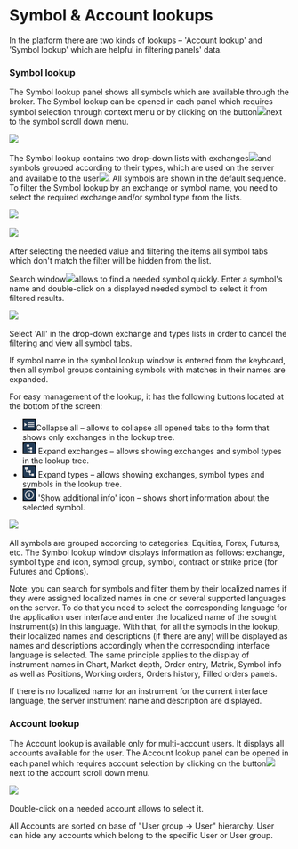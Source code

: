 # Symbol & Account lookups

In the platform there are two kinds of lookups – 'Account lookup' and 'Symbol lookup' which are helpful in filtering panels' data. 

### Symbol lookup

The Symbol lookup panel shows all symbols which are available through the broker. The Symbol lookup can be opened in each panel which requires symbol selection through context menu or by clicking on the button![](../../../.gitbook/assets/artboard1.png)next to the symbol scroll down menu.

![](../../../.gitbook/assets/symbol-lookup-copy.jpg)


The Symbol lookup contains two drop-down lists with exchanges![](../../../.gitbook/assets/all-exchanges_116_22.png)and symbols grouped according to their types, which are used on the server and available to the user![](../../../.gitbook/assets/all-types_116_22.png). All symbols are shown in the default sequence. To filter the Symbol lookup by an exchange or symbol name, you need to select the required exchange and/or symbol type from the lists.

![](../../../.gitbook/assets/short-list-exchanges_196_292.png)

![](../../../.gitbook/assets/short-list-types-196_202.png)

After selecting the needed value and filtering the items all symbol tabs which don't match the filter will be hidden from the list.

Search window![](../../../.gitbook/assets/search-add-copy.png)allows to find a needed symbol quickly. Enter a symbol's name and double-click on a displayed needed symbol to select it from filtered results.

![](../../../.gitbook/assets/part-of-symbol-lookup_421_207.png)

Select 'All' in the drop-down exchange and types lists in order to cancel the filtering and view all symbol tabs.

If symbol name in the symbol lookup window is entered from the keyboard, then all symbol groups containing symbols with matches in their names are expanded.

For easy management of the lookup, it has the following buttons located at the bottom of the screen:

*  ![](../../../.gitbook/assets/1%20%2856%29.png)Collapse all – allows to collapse all opened tabs to the form that shows only exchanges in the lookup tree.
* ![](../../../.gitbook/assets/2%20%2814%29.png) Expand exchanges – allows showing exchanges and symbol types in the lookup tree.
*  ![](../../../.gitbook/assets/3%20%2828%29.png) Expand types – allows showing exchanges, symbol types and symbols in the lookup tree.
* ![](../../../.gitbook/assets/5%20%288%29.png) 'Show additional info' icon – shows short information about the selected symbol.

![](../../../.gitbook/assets/1-symbol-new-copy.png)

All symbols are grouped according to categories: Equities, Forex, Futures, etc. The Symbol lookup window displays information as follows: exchange, symbol type and icon, symbol group, symbol, contract or strike price \(for Futures and Options\).

Note: you can search for symbols and filter them by their localized names if they were assigned localized names in one or several supported languages on the server. To do that you need to select the corresponding language for the application user interface and enter the localized name of the sought instrument\(s\) in this language. With that, for all the symbols in the lookup, their localized names and descriptions \(if there are any\) will be displayed as names and descriptions accordingly when the corresponding interface language is selected. The same principle applies to the display of instrument names in Chart, Market depth, Order entry, Matrix,  Symbol info as well as Positions, Working orders, Orders history, Filled orders panels.

If there is no localized name for an instrument for the current interface language, the server instrument name and description are displayed. 

### Account lookup

The Account lookup is available only for multi-account users. It displays all accounts available for the user. The Account lookup panel can be opened in each panel which requires account selection by clicking on the button![](../../../.gitbook/assets/artboard1%20%281%29.png)next to the account scroll down menu.

![](../../../.gitbook/assets/account-lookup-test_424.png)

Double-click on a needed account allows to select it.

All Accounts are sorted on base of "User group -&gt; User" hierarchy. User can hide any accounts which belong to the specific User or User group.

